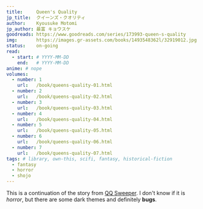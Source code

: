 ```yaml
---
title:     Queen's Quality
jp_title:  クイーンズ・クオリティ 
author:    Kyousuke Motomi
jp_author: 最富 キョウスケ
goodreads: https://www.goodreads.com/series/173993-queen-s-quality
img:       https://images.gr-assets.com/books/1493548362l/32919012.jpg
status:    on-going
read:
  - start: # YYYY-MM-DD 
    end:   # YYYY-MM-DD
anime: # nope
volumes: 
  - number: 1
    url:   /book/queens-quality-01.html
  - number: 2
    url:   /book/queens-quality-02.html
  - number: 3
    url:   /book/queens-quality-03.html
  - number: 4
    url:   /book/queens-quality-04.html
  - number: 5
    url:   /book/queens-quality-05.html
  - number: 6
    url:   /book/queens-quality-06.html
  - number: 7
    url:   /book/queens-quality-07.html
tags: # library, own-this, scifi, fantasy, historical-fiction
  - fantasy
  - horror
  - shojo
---
```


This is a continuation of the story from [QQ Sweeper](/manga/qq-sweeper.html).  I don't know if it is *horror*, but there are some dark themes and definitely __bugs__.

